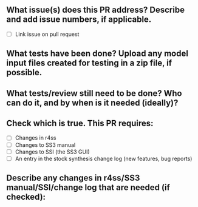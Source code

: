 
## What issue(s) does this PR address? Describe and add issue numbers, if applicable.

- [ ] Link issue on pull request

## What tests have been done? Upload any model input files created for testing in a zip file, if possible.

## What tests/review still need to be done? Who can do it, and by when is it needed (ideally)?

## Check which is true. This PR requires:

- [ ] Changes in r4ss
- [ ] Changes to SS3 manual
- [ ] Changes to SSI (the SS3 GUI)
- [ ] An entry in the stock synthesis change log (new features, bug reports)

##  Describe any changes in r4ss/SS3 manual/SSI/change log that are needed (if checked):
